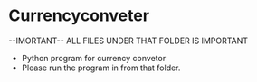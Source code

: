 # Currencyconveter

--IMORTANT--
ALL FILES UNDER THAT FOLDER IS IMPORTANT

- Python program for currency convetor
- Please run the program in from that folder.
